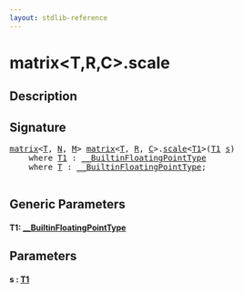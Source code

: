 ```yaml
---
layout: stdlib-reference
---
```


# matrix\<T,R,C\>\.scale

## Description





## Signature 

<pre>
<a href="../types/matrix/index.html" class="code_type">matrix</a>&lt;<a href=".html" class="code_type">T</a>, <a href="../types/matrix/index.html#decl-N" class="code_var">N</a>, <a href="../types/matrix/index.html#decl-M" class="code_var">M</a>&gt; <a href="../types/matrix/index.html" class="code_type">matrix</a>&lt;<a href=".html" class="code_type">T</a>, <a href="../types/matrix/index.html#decl-R" class="code_var">R</a>, <a href="../types/matrix/index.html#decl-C" class="code_var">C</a>&gt;.<a href="scale.html">scale</a>&lt;<a href="scale.html#typeparam-T1" class="code_type">T1</a>&gt;(<a href="scale.html#typeparam-T1" class="code_type">T1</a> <a href="scale.html#decl-s" class="code_param">s</a>)
    <span class='code_keyword'>where</span> <a href="scale.html#typeparam-T1" class="code_type">T1</a> : <a href="../interfaces/0_builtinfloatingpointtype-029hm/index.html" class="code_type">__BuiltinFloatingPointType</a>
    <span class='code_keyword'>where</span> <a href=".html" class="code_type">T</a> : <a href="../interfaces/0_builtinfloatingpointtype-029hm/index.html" class="code_type">__BuiltinFloatingPointType</a>;

</pre>

## Generic Parameters

####  <a id="typeparam-T1"></a>T1: [\_\_BuiltinFloatingPointType](../interfaces/0_builtinfloatingpointtype-029hm/index.html)

## Parameters

####  <a id="decl-s"></a>s  : [T1](scale.html#typeparam-T1)

